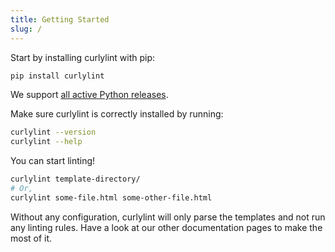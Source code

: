 ```yaml
---
title: Getting Started
slug: /
---
```


Start by installing curlylint with pip:

```bash
pip install curlylint
```

We support [all active Python releases](https://devguide.python.org/#status-of-python-branches).

Make sure curlylint is correctly installed by running:

```bash
curlylint --version
curlylint --help
```

You can start linting!

```bash
curlylint template-directory/
# Or,
curlylint some-file.html some-other-file.html
```

Without any configuration, curlylint will only parse the templates and not run any linting rules. Have a look at our other documentation pages to make the most of it.
